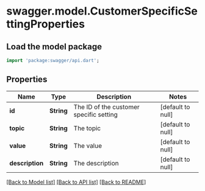 # swagger.model.CustomerSpecificSettingProperties

## Load the model package
```dart
import 'package:swagger/api.dart';
```

## Properties
Name | Type | Description | Notes
------------ | ------------- | ------------- | -------------
**id** | **String** | The ID of the customer specific setting | [default to null]
**topic** | **String** | The topic | [default to null]
**value** | **String** | The value | [default to null]
**description** | **String** | The description | [default to null]

[[Back to Model list]](../README.md#documentation-for-models) [[Back to API list]](../README.md#documentation-for-api-endpoints) [[Back to README]](../README.md)

